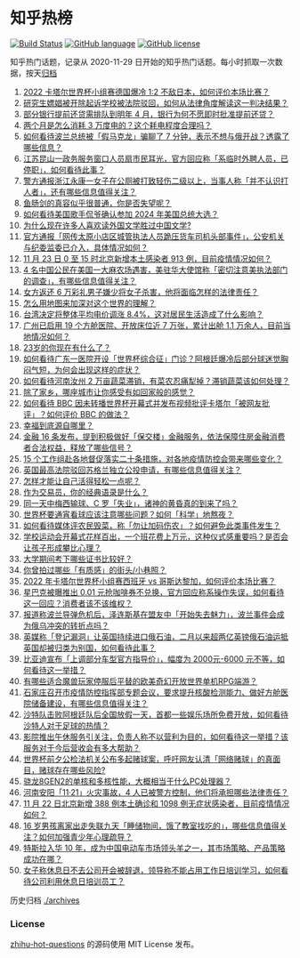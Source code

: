 # 知乎热榜
[![Build Status](https://github.com/ToWeLong/zhihu-hot-questions/workflows/CI/badge.svg)](https://github.com/ToWeLong/zhihu-hot-questions/actions)
[![GitHub language](https://img.shields.io/badge/language-golang-orange.svg)](https://golang.org/)
[![GitHub license](https://img.shields.io/github/license/ToWeLong/zhihu-hot-questions)](https://github.com/ToWeLong/zhihu-hot-questions/blob/main/LICENSE)

知乎热门话题，记录从 2020-11-29 日开始的知乎热门话题。每小时抓取一次数据，按天[归档](./archives)

<!-- BEGIN -->

1. [2022 卡塔尔世界杯小组赛德国爆冷 1:2 不敌日本，如何评价本场比赛？](https://www.zhihu.com/question/568414222)
1. [研究生嫖娼被开除起诉学校被法院驳回，如何从法律角度解读这一判决结果？](https://www.zhihu.com/question/568380959)
1. [部分银行提前还贷需排队到明年 4 月，银行为何不愿即时批准提前还贷？](https://www.zhihu.com/question/568204949)
1. [两个月是怎么消耗 3 万度电的？这个耗电程度合理吗？](https://www.zhihu.com/question/568012594)
1. [如何看待波兰总统被「假马克龙」骗聊了 7 分钟，表示不想与俄开战？透露了哪些信息？](https://www.zhihu.com/question/568364732)
1. [江苏昆山一政务服务窗口人员扇市民耳光，官方回应称「系临时外聘人员，已停职」，如何看待此事？](https://www.zhihu.com/question/568392037)
1. [警方通报浙江永康一女子在公厕被打致轻伤二级以上，当事人称「并不认识打人者」，还有哪些信息值得关注？](https://www.zhihu.com/question/567952613)
1. [鱼肠剑的真容似乎很普通，你是否失望呢？](https://www.zhihu.com/question/29680721)
1. [如何看待美国歌手侃爷确认参加 2024 年美国总统大选？](https://www.zhihu.com/question/568151306)
1. [为什么现在许多人喜欢读外国文学胜过中国文学?](https://www.zhihu.com/question/31085247)
1. [官方通报「网传太原小店区城管执法人员跪压货车司机头部事件」，公安机关与纪委监委已介入，具体情况如何？](https://www.zhihu.com/question/568359460)
1. [11 月 23 日 0 至 15 时北京新增本土感染者 913 例，目前疫情情况如何？](https://www.zhihu.com/question/568398993)
1. [4 名中国公民在美国一大麻农场遇害，美驻华大使馆称「密切注意美执法部门的调查」，有哪些信息值得关注？](https://www.zhihu.com/question/568381164)
1. [女方返还 6 万彩礼男子嫌少将女子杀害，他将面临怎样的法律责任？](https://www.zhihu.com/question/568201785)
1. [怎么用地图来加深对这个世界的理解？](https://www.zhihu.com/question/46221925)
1. [台湾决定将整体平均电价调涨 8.4%，这对居民生活造成了什么影响？](https://www.zhihu.com/question/568000939)
1. [广州已启用 19 个方舱医院、开放床位近 7 万张，累计出舱 1.1 万余人，目前当地情况如何？](https://www.zhihu.com/question/568399780)
1. [23岁的你现在有什么了？](https://www.zhihu.com/question/466947617)
1. [如何看待广东一医院开设「世界杯综合征」门诊？阿根廷爆冷后部分球迷觉胸闷气短，为何会出现这样的症状？](https://www.zhihu.com/question/568399632)
1. [如何看待河南汝州 2 万亩蔬菜滞销，有菜农忍痛犁掉？滞销蔬菜该如何处理？](https://www.zhihu.com/question/567188771)
1. [除了家乡，哪座城市让你感受有如回家般的感觉？](https://www.zhihu.com/question/568033047)
1. [如何看待 BBC 因未转播世界杯开幕式并发布视频批评卡塔尔「被网友批评」？如何评价 BBC 的做法？](https://www.zhihu.com/question/567985330)
1. [幸福到底源自哪里？](https://www.zhihu.com/question/564230273)
1. [金融 16 条发布，提到积极做好「保交楼」金融服务，依法保障住房金融消费者合法权益，释放了哪些信号？](https://www.zhihu.com/question/568411408)
1. [15 个工作组赴各地督促落实二十条措施，对各地疫情防控会带来哪些变化？](https://www.zhihu.com/question/568374909)
1. [英国最高法院驳回苏格兰独立公投申请，有哪些信息值得关注？](https://www.zhihu.com/question/568404551)
1. [怎样才能让自己活得轻松一点呢？](https://www.zhihu.com/question/480803314)
1. [作为交易员，你的经典语录是什么？](https://www.zhihu.com/question/556319416)
1. [同一天中梅西输球、C 罗「失业」，诸神的黄昏真的到来了吗？](https://www.zhihu.com/question/568341015)
1. [世界杯要通宵看球应该注意哪些问题？如何「科学」地熬夜？](https://www.zhihu.com/question/567958359)
1. [如何看待媒体评农民毁菜，称「勿让加码伤农」？如何避免此类事件发生？](https://www.zhihu.com/question/568346184)
1. [学校运动会开幕式花样百出，一个班花费上万元，这种仪式感重要吗？是否会让孩子形成攀比心理？](https://www.zhihu.com/question/568152804)
1. [大学期间考下哪些证书比较好？](https://www.zhihu.com/question/20078229)
1. [你曾拍过哪些「有质感」的街头/小巷照？](https://www.zhihu.com/question/567250461)
1. [2022 年卡塔尔世界杯小组赛西班牙 vs 哥斯达黎加，如何评价本场比赛？](https://www.zhihu.com/question/568437341)
1. [星巴克被曝推出 0.01 元抢咖啡券不兑换，官方回应称系操作失误，如何看待这一回应？消费者该不该维权？](https://www.zhihu.com/question/568393157)
1. [报道称波兰导弹危机后，泽连斯基在盟友中「开始失去魅力」，波兰事件会成为俄乌冲突的转折点吗？](https://www.zhihu.com/question/568192867)
1. [英媒称「登记漏洞」让英国持续进口俄石油，二月以来超两亿英镑俄石油运抵英国却被归类为别国，如何看待此事？](https://www.zhihu.com/question/568176342)
1. [比亚迪宣布「上调部分车型官方指导价」，幅度为 2000元-6000 元不等，如何看待这一举措？](https://www.zhihu.com/question/568355578)
1. [有哪些适合魔兽玩家停服后平替的欧美奇幻开放世界单机RPG端游？](https://www.zhihu.com/question/568000884)
1. [石家庄召开市疫情防控指挥部专题会议，要求提升核酸检测能力、做好方舱医院储备建设，有哪些信息值得关注？](https://www.zhihu.com/question/568148714)
1. [沙特队击败阿根廷队后全国放假一天，首都一些娱乐场所免费开放，如何看待沙特人对于足球的热情？](https://www.zhihu.com/question/568332435)
1. [影院推出午休服务引关注，负责人称不以营利为目的，如何看待这一举措？该服务对于今后营收会有多大帮助？](https://www.zhihu.com/question/568354219)
1. [世界杯前夕公检法机关公布多起赌球案，呼吁网友认清「网络赌球」的真面目，赌球存在哪些风险?](https://www.zhihu.com/question/567951298)
1. [骁龙8GEN2的单核和多核性能，大概相当于什么PC处理器？](https://www.zhihu.com/question/567970249)
1. [河南安阳「11·21」火灾事故，4 人已被警方控制，他们将承担哪些法律责任？](https://www.zhihu.com/question/568332913)
1. [11 月 22 日北京新增 388 例本土确诊和 1098 例无症状感染者，目前疫情情况如何？](https://www.zhihu.com/question/568333254)
1. [16 岁男孩离家出走失联九天「睡储物间，饿了教室找吃的」，哪些信息值得关注？如何加强青少年心理疏导？](https://www.zhihu.com/question/567940276)
1. [特斯拉入华 10 年，成为中国电动车市场领头羊之一，其市场策略、产品策略成功在哪？](https://www.zhihu.com/question/567257276)
1. [女子称休息日不去公司开会被辞退，领导称不能占用工作日培训学习，如何看待公司利用休息日培训员工？](https://www.zhihu.com/question/568179599)

<!-- END -->

历史归档 [./archives](./archives)


### License
[zhihu-hot-questions](https://github.com/towelong/zhihu-hot-questions) 的源码使用 MIT License 发布。